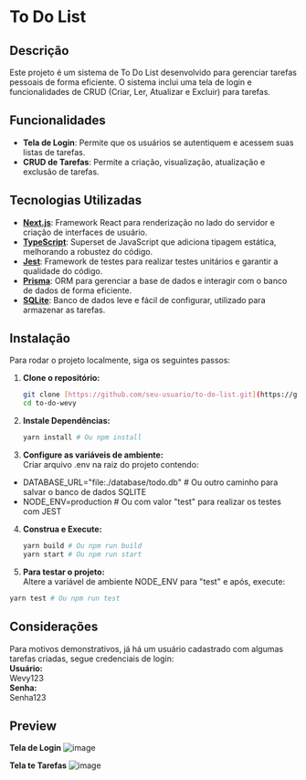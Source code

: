 # To Do List

## Descrição

Este projeto é um sistema de To Do List desenvolvido para gerenciar tarefas pessoais de forma eficiente. O sistema inclui uma tela de login e funcionalidades de CRUD (Criar, Ler, Atualizar e Excluir) para tarefas.

## Funcionalidades

- **Tela de Login**: Permite que os usuários se autentiquem e acessem suas listas de tarefas.
- **CRUD de Tarefas**: Permite a criação, visualização, atualização e exclusão de tarefas.

## Tecnologias Utilizadas

- **[Next.js](https://nextjs.org/)**: Framework React para renderização no lado do servidor e criação de interfaces de usuário.
- **[TypeScript](https://www.typescriptlang.org/)**: Superset de JavaScript que adiciona tipagem estática, melhorando a robustez do código.
- **[Jest](https://jestjs.io/)**: Framework de testes para realizar testes unitários e garantir a qualidade do código.
- **[Prisma](https://www.prisma.io/)**: ORM para gerenciar a base de dados e interagir com o banco de dados de forma eficiente.
- **[SQLite](https://www.sqlite.org/)**: Banco de dados leve e fácil de configurar, utilizado para armazenar as tarefas.

## Instalação

Para rodar o projeto localmente, siga os seguintes passos:

1. **Clone o repositório:**
   ```bash
   git clone [https://github.com/seu-usuario/to-do-list.git](https://github.com/igaaoo/to-do-wevy.git)
   cd to-do-wevy
    ```
   
2. **Instale Dependências:**
   ```bash
   yarn install # Ou npm install
    ```

3. **Configure as variáveis de ambiente:** <br/>
Criar arquivo .env na raiz do projeto contendo:<br/>
 - DATABASE_URL="file:./database/todo.db" # Ou outro caminho para salvar o banco de dados SQLITE<br/>
 - NODE_ENV=production # Ou com valor "test" para realizar os testes com JEST

4. **Construa e Execute:**<br/>
    ```bash
    yarn build # Ou npm run build
    yarn start # Ou npm run start
    ```

5. **Para testar o projeto:**<br/>
Altere a variável de ambiente NODE_ENV para "test" e após, execute:

```bash
yarn test # Ou npm run test
```

## Considerações
Para motivos demonstrativos, já há um usuário cadastrado com algumas tarefas criadas, segue credenciais de login: <br/>
**Usuário:** <br/>
Wevy123 <br/>
**Senha:** <br/>
Senha123 <br/>

## Preview
**Tela de Login**
![image](https://github.com/user-attachments/assets/4e93d5f5-4eca-4b83-9f0a-4c8567fd2a4a)

**Tela te Tarefas**
![image](https://github.com/user-attachments/assets/291efc3b-dadb-46ec-bc77-c29303b36da9)

